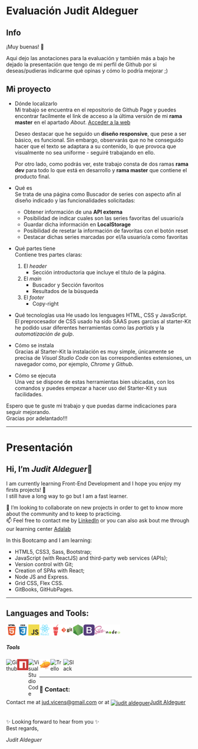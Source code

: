 # Evaluación Judit Aldeguer

## Info

¡Muy buenas! 👋

Aqui dejo las anotaciones para la evaluación y también más a bajo he dejado la presentación que tengo de mi perfil de Github por si deseas/pudieras indicarme qué opinas y cómo lo podría mejorar ;)

## Mi proyecto

- Dónde localizarlo  
   Mi trabajo se encuentra en el repositorio de Github Page y puedes encontrar facilmente el link de acceso a la última versión de mi **rama master** en el apartado _About_. [Acceder a la web](http://beta.adalab.es/modulo-2-evaluacion-final-JuditAldeguer/)

  Deseo destacar que he seguido un **diseño responsive**, que pese a ser básico, es funcional. Sin embargo, observarás que no he conseguido hacer que el texto se adaptara a su contenido, lo que provoca que visualmente no sea uniforme - seguiré trabajando en ello.

  Por otro lado, como podrás ver, este trabajo consta de dos ramas **rama dev** para todo lo que está en desarrollo y **rama master** que contiene el producto final.

- Qué es  
  Se trata de una página como Buscador de series con aspecto afín al diseño indicado y las funcionalidades solicitadas:

  - Obtener información de una **API externa**
  - Posibilidad de indicar cuales son las series favoritas del usuario/a
  - Guardar dicha información en **LocalStorage**
  - Posibilidad de resetar la información de favoritas con el botón reset
  - Destacar dichas series marcadas por el/la usuario/a como favoritas

- Qué partes tiene  
  Contiene tres partes claras:

  1.  El _header_
      - Sección introductoria que incluye el título de la página.
  2.  El _main_
      - Buscador y Sección favoritos
      - Resultados de la búsqueda
  3.  El _footer_
      - Copy-right

- Qué tecnologías usa
  He usado los lenguages HTML, CSS y JavaScript.  
  El preprocesador de CSS usado ha sido SAAS pues garcias al starter-Kit he podido usar diferentes herramientas como las _partials_ y la _automatización de gulp_.

- Cómo se instala  
  Gracias al Starter-Kit la instalación es muy simple, únicamente se precisa de _Visual Studio Code_ con las correspondientes extensiones, un navegador como, por ejemplo, _Chrome_ y _Github_.

- Cómo se ejecuta  
  Una vez se dispone de estas herramientas bien ubicadas, con los comandos <npm install> y <npm start> puedes empezar a hacer uso del Starter-Kit y sus facilidades.

Espero que te guste mi trabajo y que puedas darme indicaciones para seguir mejorando.  
Gracias por adelantado!!!

---

# Presentación

## Hi, I’m *Judit Aldeguer*👋

I am currently learning Front-End Development and I hope you enjoy my firsts projects! 👀  
I still have a long way to go but I am a fast learner.

💞️ I’m looking to collaborate on new projects in order to get to know more about the community and to keep to practicing.  
📫 Feel free to contact me by [LinkedIn](https://www.linkedin.com/in/juditaldeguer/) or you can also ask bout me through our learning center [Adalab](https://adalab.es/contacto/)

In this Bootcamp and I am learning:

- HTML5, CSS3, Sass, Bootstrap;
- JavaScript (with ReactJS) and third-party web services (APIs);
- Version control with Git;
- Creation of SPAs with React;
- Node JS and Express.
- Grid CSS, Flex CSS.
- GitBooks, GitHubPages.

---

## Languages and Tools:

<img align="left" alt="HTML5" width="30px" src="https://raw.githubusercontent.com/github/explore/80688e429a7d4ef2fca1e82350fe8e3517d3494d/topics/html/html.png" />

<img align="left" alt="CSS3" width="30px" src="https://raw.githubusercontent.com/github/explore/80688e429a7d4ef2fca1e82350fe8e3517d3494d/topics/css/css.png" />

<img align="left" alt="JavaScript" width="30px" src="https://raw.githubusercontent.com/github/explore/80688e429a7d4ef2fca1e82350fe8e3517d3494d/topics/javascript/javascript.png" />

<img align="left" alt="React" width="30" height="30" src="https://raw.githubusercontent.com/devicons/devicon/master/icons/react/react-original-wordmark.svg"  />

<img align="left" alt="Gulp" width="30px" src="https://raw.githubusercontent.com/github/explore/80688e429a7d4ef2fca1e82350fe8e3517d3494d/topics/gulp/gulp.png" />

<img align="left" alt="Git" width="30px" src="https://raw.githubusercontent.com/github/explore/80688e429a7d4ef2fca1e82350fe8e3517d3494d/topics/git/git.png" />

<img align="left" alt="Node.js" width="30px" src="https://raw.githubusercontent.com/github/explore/80688e429a7d4ef2fca1e82350fe8e3517d3494d/topics/nodejs/nodejs.png" />

<img align="left" alt="Bootstrap" width="30px" src="https://raw.githubusercontent.com/github/explore/80688e429a7d4ef2fca1e82350fe8e3517d3494d/topics/bootstrap/bootstrap.png" />

<img align="left" alt="Sass" width="30px" src="https://raw.githubusercontent.com/github/explore/80688e429a7d4ef2fca1e82350fe8e3517d3494d/topics/sass/sass.png" />

<img align="left" alt="nodejs" width="40" height="40" src="https://raw.githubusercontent.com/devicons/devicon/master/icons/nodejs/nodejs-original-wordmark.svg" />
<br>
<br>

##### Tools

<img align="left" alt="Github" width="30px" src="https://image.flaticon.com/icons/png/512/25/25231.png" />

<img align="left" alt="Npm" width="30px" src="https://raw.githubusercontent.com/github/explore/80688e429a7d4ef2fca1e82350fe8e3517d3494d/topics/npm/npm.png" />

<img align="left" alt="Visual Studio Code" width="30px" src="https://upload.wikimedia.org/wikipedia/commons/thumb/9/9a/Visual_Studio_Code_1.35_icon.svg/1024px-Visual_Studio_Code_1.35_icon.svg.png" />

<img align="left" alt="Zeplin" width="30px" src="https://raw.githubusercontent.com/github/explore/80688e429a7d4ef2fca1e82350fe8e3517d3494d/topics/zeplin/zeplin.png" />

<img align="left" alt="Trello" width="35px" src="https://img.icons8.com/color/452/trello.png" />

<img align="left" alt="Slack" width="30px" src="https://img.icons8.com/color/452/slack-new.png" />

<br>
<br>

---

### 💬 Contact:

Contact me at jud.vicens@gmail.com or at <a href="https://www.linkedin.com/in/juditaldeguer/" target="blank"><img align="center" src="https://raw.githubusercontent.com/rahuldkjain/github-profile-readme-generator/master/src/images/icons/Social/linked-in-alt.svg" alt="judit aldeguer" height="20" width="40" />Judit Aldeguer</a>
<br>
<br>  
✨ Looking forward to hear from you ✨  
Best regards,

_Judit Aldeguer_
